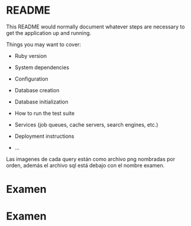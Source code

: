 # README

This README would normally document whatever steps are necessary to get the
application up and running.

Things you may want to cover:

* Ruby version

* System dependencies

* Configuration

* Database creation

* Database initialization

* How to run the test suite

* Services (job queues, cache servers, search engines, etc.)

* Deployment instructions

* ...

Las imagenes de cada query están como archivo png nombradas por orden, además el archivo sql está debajo con el nombre examen.
# Examen
# Examen
